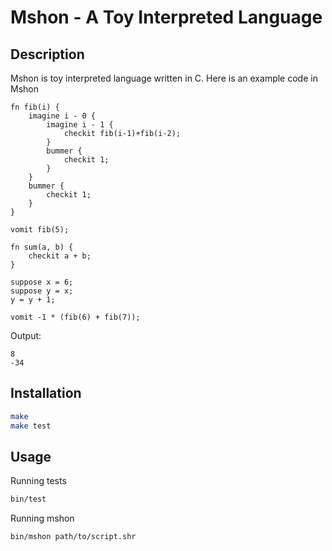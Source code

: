 # Mshon - A Toy Interpreted Language 

## Description 

Mshon is toy interpreted language written in C. Here is an example code in Mshon 

```
fn fib(i) {
    imagine i - 0 {
        imagine i - 1 {
            checkit fib(i-1)+fib(i-2);
        }
        bummer {
            checkit 1;
        }
    }
    bummer {
        checkit 1;
    }
}

vomit fib(5);

fn sum(a, b) { 
    checkit a + b;
} 

suppose x = 6;
suppose y = x;
y = y + 1;

vomit -1 * (fib(6) + fib(7));
```

Output: 

```
8
-34
``` 

## Installation 

```bash
make 
make test
```

## Usage 

Running tests

```bash
bin/test
```

Running mshon 

```bash 
bin/mshon path/to/script.shr
```

